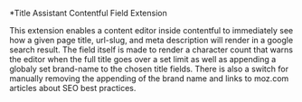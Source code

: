 *Title Assistant Contentful Field Extension

This extension enables a content editor inside contentful to immediately see how a given page title, url-slug, and meta description will render in a google search result. The field itself is made to render a character count that warns the editor when the full title goes over a set limit as well as appending a globaly set brand-name to the chosen title fields.
There is also a switch for manually removing the appending of the brand name and links to moz.com articles about SEO best practices.